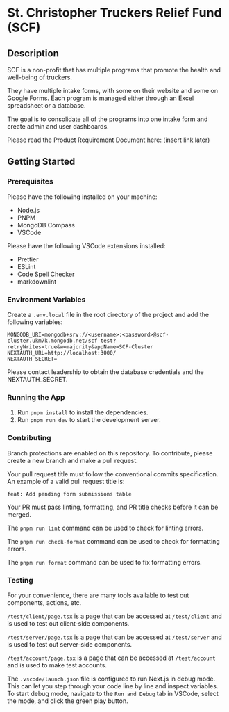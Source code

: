 # St. Christopher Truckers Relief Fund (SCF)

## Description

SCF is a non-profit that has multiple programs that promote the health and well-being of truckers.

They have multiple intake forms, with some on their website and some on Google Forms. Each program is managed either through an Excel spreadsheet or a database.

The goal is to consolidate all of the programs into one intake form and create admin and user dashboards.

Please read the Product Requirement Document here: (insert link later)

## Getting Started

### Prerequisites

Please have the following installed on your machine:

- Node.js
- PNPM
- MongoDB Compass
- VSCode

Please have the following VSCode extensions installed:

- Prettier
- ESLint
- Code Spell Checker
- markdownlint

### Environment Variables

Create a `.env.local` file in the root directory of the project and add the following variables:

```text
MONGODB_URI=mongodb+srv://<username>:<password>@scf-cluster.ukm7k.mongodb.net/scf-test?retryWrites=true&w=majority&appName=SCF-Cluster
NEXTAUTH_URL=http://localhost:3000/
NEXTAUTH_SECRET=
```

Please contact leadership to obtain the database credentials and the NEXTAUTH_SECRET.

### Running the App

1. Run `pnpm install` to install the dependencies.
2. Run `pnpm run dev` to start the development server.

### Contributing

Branch protections are enabled on this repository.
To contribute, please create a new branch and make a pull request.

Your pull request title must follow the conventional commits specification. An example of a valid pull request title is:

```text
feat: Add pending form submissions table
```

Your PR must pass linting, formatting, and PR title checks before it can be merged.

The `pnpm run lint` command can be used to check for linting errors.

The `pnpm run check-format` command can be used to check for formatting errors.

The `pnpm run format` command can be used to fix formatting errors.

### Testing

For your convenience, there are many tools available to test out components, actions, etc.

`/test/client/page.tsx` is a page that can be accessed at `/test/client` and is used to test out client-side components.

`/test/server/page.tsx` is a page that can be accessed at `/test/server` and is used to test out server-side components.

`/test/account/page.tsx` is a page that can be accessed at `/test/account` and is used to make test accounts.

The `.vscode/launch.json` file is configured to run Next.js in debug mode. This can let you step through your code line by line and inspect variables.
To start debug mode, navigate to the `Run and Debug` tab in VSCode, select the mode, and click the green play button.
